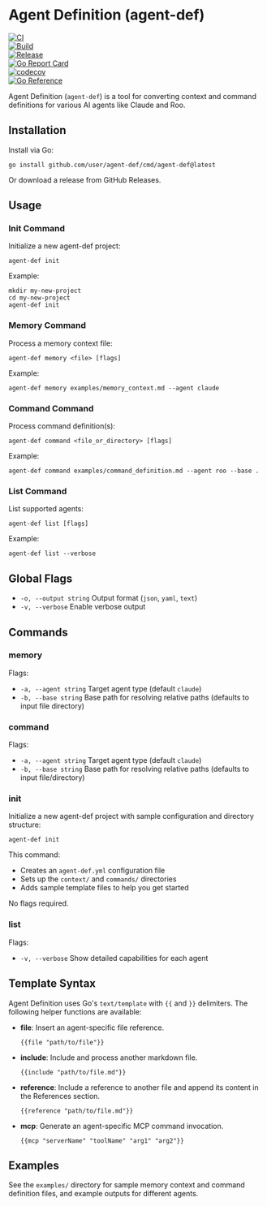 # Agent Definition (agent-def)
[![CI](https://github.com/user/agent-def/actions/workflows/ci.yml/badge.svg)](https://github.com/user/agent-def/actions/workflows/ci.yml)  
[![Build](https://github.com/user/agent-def/actions/workflows/build.yml/badge.svg)](https://github.com/user/agent-def/actions/workflows/build.yml)  
[![Release](https://img.shields.io/github/v/release/user/agent-def)](https://github.com/user/agent-def/releases/latest)  
[![Go Report Card](https://goreportcard.com/badge/github.com/user/agent-def)](https://goreportcard.com/report/github.com/user/agent-def)  
[![codecov](https://codecov.io/gh/user/agent-def/branch/main/graph/badge.svg)](https://codecov.io/gh/user/agent-def)  
[![Go Reference](https://pkg.go.dev/badge/github.com/user/agent-def.svg)](https://pkg.go.dev/github.com/user/agent-def)  

Agent Definition (`agent-def`) is a tool for converting context and command definitions for various AI agents like Claude and Roo.

## Installation

Install via Go:

```
go install github.com/user/agent-def/cmd/agent-def@latest
```

Or download a release from GitHub Releases.

## Usage

### Init Command

Initialize a new agent-def project:

```
agent-def init
```

Example:

```
mkdir my-new-project
cd my-new-project
agent-def init
```

### Memory Command

Process a memory context file:

```
agent-def memory <file> [flags]
```

Example:

```
agent-def memory examples/memory_context.md --agent claude
```

### Command Command

Process command definition(s):

```
agent-def command <file_or_directory> [flags]
```

Example:

```
agent-def command examples/command_definition.md --agent roo --base .
```

### List Command

List supported agents:

```
agent-def list [flags]
```

Example:

```
agent-def list --verbose
```

## Global Flags

- `-o, --output string` Output format (`json`, `yaml`, `text`)
- `-v, --verbose` Enable verbose output

## Commands

### memory

Flags:

- `-a, --agent string` Target agent type (default `claude`)
- `-b, --base string` Base path for resolving relative paths (defaults to input file directory)

### command

Flags:

- `-a, --agent string` Target agent type (default `claude`)
- `-b, --base string` Base path for resolving relative paths (defaults to input file/directory)

### init

Initialize a new agent-def project with sample configuration and directory structure:

```
agent-def init
```

This command:
- Creates an `agent-def.yml` configuration file
- Sets up the `context/` and `commands/` directories
- Adds sample template files to help you get started

No flags required.

### list

Flags:

- `-v, --verbose` Show detailed capabilities for each agent

## Template Syntax

Agent Definition uses Go's `text/template` with `{{` and `}}` delimiters. The following helper functions are available:

- **file**: Insert an agent-specific file reference.

  ```
  {{file "path/to/file"}}
  ```

- **include**: Include and process another markdown file.

  ```
  {{include "path/to/file.md"}}
  ```

- **reference**: Include a reference to another file and append its content in the References section.

  ```
  {{reference "path/to/file.md"}}
  ```

- **mcp**: Generate an agent-specific MCP command invocation.

  ```
  {{mcp "serverName" "toolName" "arg1" "arg2"}}
  ```

## Examples

See the `examples/` directory for sample memory context and command definition files, and example outputs for different agents.